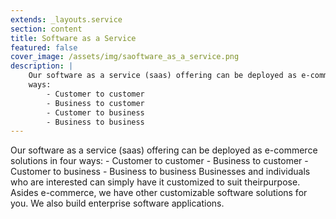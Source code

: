 ```yaml
---
extends: _layouts.service
section: content
title: Software as a Service
featured: false
cover_image: /assets/img/saoftware_as_a_service.png
description: |
    Our software as a service (saas) offering can be deployed as e-commerce solutions in four
    ways:
        - Customer to customer
        - Business to customer
        - Customer to business
        - Business to business
---
```


Our software as a service (saas) offering can be deployed as e-commerce solutions in four
ways:
    - Customer to customer
    - Business to customer
    - Customer to business
    - Business to business
Businesses and individuals who are interested can simply have it customized to suit theirpurpose.
Asides e-commerce, we have other customizable software solutions for you.
We also build enterprise software applications.
